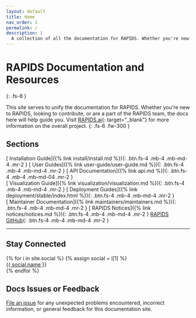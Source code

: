 ```yaml
---
layout: default
title: Home
nav_order: 1
permalink: /
description: |
  A collection of all the documentation for RAPIDS. Whether you're new to RAPIDS, looking to contribute, or are a part of the RAPIDS team, the docs here will help guide you.
---
```


# RAPIDS Documentation and Resources
{: .fs-8 }

This site serves to unify the documentation for RAPIDS. Whether you're new to RAPIDS, looking to contribute, or are a part of the RAPIDS team, the docs here will help guide you. Visit [RAPIDS.ai](http://rapids.ai){: target="_blank"} for more information on the overall project.
{: .fs-6 .fw-300 }

## Sections

[<i class="fa-solid fa-download"></i> Installation Guide]({% link install/install.md %}){: .btn.fs-4 .mb-4 .mb-md-4 .mr-2 } 
[<i class="fa-solid fa-file-circle-info"></i> User Guides]({% link user-guide/user-guide.md %}){: .btn.fs-4 .mb-4 .mb-md-4 .mr-2 }
[<i class="fa-solid fa-file-circle-info"></i> API Documentation]({% link api.md %}){: .btn.fs-4 .mb-4 .mb-md-04 .mr-2 }
<br/>
[<i class="fa-solid fa-file-circle-info"></i> Visualization Guide]({% link visualization/visualization.md %}){: .btn.fs-4 .mb-4 .mb-md-4 .mr-2 }
[<i class="fa-solid fa-file-circle-info"></i> Deployment Guides]({% link deployment/stable/index.html %}){: .btn.fs-4 .mb-4 .mb-md-4 .mr-2 }
<br/>
[<i class="fa-solid fa-file-circle-info"></i> Maintainer Documentation]({% link maintainers/maintainers.md %}){: .btn.fs-4 .mb-4 .mb-md-4 .mr-2 }
[<i class="fas fa-bullhorn"></i> RAPIDS Notices]({% link notices/notices.md %}){: .btn.fs-4 .mb-4 .mb-md-4 .mr-2 }
[<i class="fab fa-github"></i> RAPIDS GitHub](https://github.com/rapidsai){: .btn.fs-4 .mb-4 .mb-md-4 .mr-2 }

---

## Stay Connected

<div class="footer-help-section">
    {% for i in site.social %}
        {% assign social = i[1] %}
        <div class="footer-help-box">
            <a href=" {{ social.url }}" target="_blank" class="btn"><i class="{{ social.fa-icon-class }}"></i> {{ social.name }}</a>
        </div>
    {% endfor %}
</div>

## Docs Issues or Feedback

[File an issue](https://github.com/rapidsai/docs/issues/new) for any unexpected problems encountered, incorrect information, or general feedback for this documentation site.
